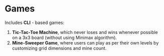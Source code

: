# Games
Includes **CLI** - based games:
1. **Tic-Tac-Toe Machine**, which never loses and wins whenever possible on a 3x3 board (without using Minimax algorithm).
2. **Mine-Sweeper Game**, where users can play as per their own levels by customizing grid dimensions and mine count.
